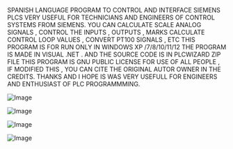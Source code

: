 SPANISH LANGUAGE PROGRAM TO CONTROL AND INTERFACE SIEMENS PLCS
VERY USEFUL FOR TECHNICIANS AND ENGINEERS OF CONTROL SYSTEMS FROM SIEMENS.
YOU CAN CALCULATE SCALE ANALOG SIGNALS , CONTROL THE INPUTS , OUTPUTS , MARKS 
CALCULATE CONTROL LOOP VALUES , CONVERT PT100 SIGNALS , ETC
THIS PROGRAM IS FOR RUN ONLY IN WINDOWS XP /7/8/10/11/12
THE PROGRAM IS MADE IN VISUAL .NET . AND THE SOURCE CODE IS IN PLCWIZARD ZIP FILE
THIS PROGRAM IS GNU PUBLIC LICENSE FOR USE OF ALL PEOPLE , IF MODIFIED THIS , YOU 
CAN CITE THE ORIGINAL AUTOR OWNER IN THE CREDITS.
THANKS AND I HOPE IS WAS VERY USEFULL FOR ENGINEERS AND ENTHUSIAST OF PLC PROGRAMMMING.

![Image](https://github.com/user-attachments/assets/d030b2ef-4827-431e-a6d2-4137d06b1f6d)

![Image](https://github.com/user-attachments/assets/c845aae0-672f-4ba9-8ed0-99b5e80e1487)

![Image](https://github.com/user-attachments/assets/75f9d597-60d7-40c7-affc-9bc6a54cbf1a)

![Image](https://github.com/user-attachments/assets/8aa7522e-f560-4bdd-85f9-307bbc924512)


